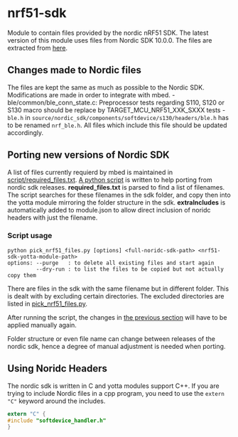 # nrf51-sdk
Module to contain files provided by the nordic nRF51 SDK. The latest version of this module uses files from Nordic SDK 10.0.0. The files are extracted from [here](https://developer.nordicsemi.com/nRF5_SDK/nRF51_SDK_v10.x.x/nRF51_SDK_10.0.0_dc26b5e.zip).

## Changes made to Nordic files
The files are kept the same as much as possible to the Nordic SDK. Modifications are made in order to integrate with mbed.
    - ble/common/ble_conn_state.c: Preprocessor tests regarding S110, S120 or S130 macro should be replace by TARGET_MCU_NRF51_XXK_SXXX tests
    - `ble.h` in `source/nordic_sdk/components/softdevice/s130/headers/ble.h` has to be renamed `nrf_ble.h`. All files which include this file should be updated accordingly.


## Porting new versions of Nordic SDK
A list of files currently requierd by mbed is maintained in [script/required_files.txt](https://github.com/ARMmbed/nrf51-sdk/blob/master/script/required_files.txt). [A python script](https://github.com/ARMmbed/nrf51-sdk/blob/master/script/pick_nrf51_files.py) is written to help porting from nordic sdk releases. **required_files.txt** is parsed to find a list of filenames. The script searches for these filenames in the sdk folder, and copy then into the yotta module mirroring the folder structure in the sdk. **extraIncludes** is automatically added to module.json to allow direct inclusion of noridc headers with just the filename.

### Script usage
```
python pick_nrf51_files.py [options] <full-noridc-sdk-path> <nrf51-sdk-yotta-module-path>
options: --purge   : to delete all existing files and start again
         --dry-run : to list the files to be copied but not actually copy them
```

There are files in the sdk with the same filename but in different folder. This is dealt with by excluding certain directories. The excluded directories are listed in [pick_nrf51_files.py](https://github.com/ARMmbed/nrf51-sdk/blob/master/script/pick_nrf51_files.py).

After running the script, the changes in [the previous section](#changes-made-to-nordic-files) will have to be applied manually again.

Folder structure or even file name can change between releases of the nordic sdk, hence a degree of manual adjustment is needed when porting.

## Using Noridc Headers
The nordic sdk is written in C and yotta modules support C++. If you are trying to include Nordic files in a cpp program, you need to use the `extern "C"` keyword around the includes.
```c
extern "C" {
#include "softdevice_handler.h"
}
```
